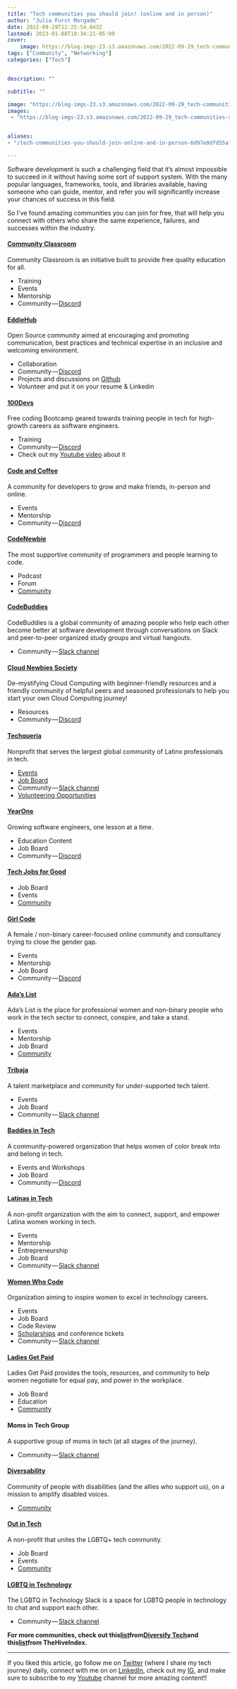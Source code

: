 ```yaml
---
title: "Tech communities you should join! (online and in person)"
author: "Julia Furst Morgado"
date: 2022-09-29T12:25:54.843Z
lastmod: 2023-01-08T10:34:21-05:00
cover:
    image: https://blog-imgs-23.s3.amazonaws.com/2022-09-29_tech-communities-you-should-join-online-and-in-person_0.jpeg
tags: ["Community", "Networking"]
categories: ["Tech"]


description: ""

subtitle: ""

image: "https://blog-imgs-23.s3.amazonaws.com/2022-09-29_tech-communities-you-should-join-online-and-in-person_0.jpeg" 
images:
 - "https://blog-imgs-23.s3.amazonaws.com/2022-09-29_tech-communities-you-should-join-online-and-in-person_0.jpeg"


aliases:
- "/tech-communities-you-should-join-online-and-in-person-6d97e0dfd55a"

---
```


Software development is such a challenging field that it’s almost impossible to succeed in it without having some sort of support system. With the many popular languages, frameworks, tools, and libraries available, having someone who can guide, mentor, and refer you will significantly increase your chances of success in this field.

So I’ve found amazing communities you can join for free, that will help you connect with others who share the same experience, failures, and successes within the industry.

#### [Community Classroom](https://www.commclassroom.org/)

Community Classroom is an initiative built to provide free quality education for all.

- Training
- Events
- Mentorship
- Community — [Discord](https://discord.com/invite/77xJrUBmpp)

#### [EddieHub](https://www.eddiehub.org/)

Open Source community aimed at encouraging and promoting communication, best practices and technical expertise in an inclusive and welcoming environment.

- Collaboration
- Community — [Discord](https://discord.com/invite/jZQs6Wu)
- Projects and discussions on [Github](https://github.com/EddieHubCommunity)
- Volunteer and put it on your resume & Linkedin

#### [100Devs](https://leonnoel.com/100devs/)

Free coding Bootcamp geared towards training people in tech for high-growth careers as software engineers.

- Training
- Community — [Discord](https://discord.com/invite/zNxhjnmDPy)
- Check out my [Youtube video](https://youtu.be/HHAXlDu49rE) about it

#### [Code and Coffee](https://www.codeandcoffee.community/)

A community for developers to grow and make friends, in-person and online.

- Events
- Mentorship
- Community — [Discord](https://discord.com/invite/xZNGCz6uXg)

#### [CodeNewbie](https://www.codenewbie.org/)

The most supportive community of programmers and people learning to code.

- Podcast
- Forum
- [Community](https://community.codenewbie.org/)

#### [CodeBuddies](https://www.codebuddies.org/)

CodeBuddies is a global community of amazing people who help each other become better at software development through conversations on Slack and peer-to-peer organized study groups and virtual hangouts.

- Community — [Slack channel](https://www.codebuddies.org/slack)

#### [Cloud Newbies Society](https://cloudnewbies.com/)

De-mystifying Cloud Computing with beginner-friendly resources and a friendly community of helpful peers and seasoned professionals to help you start your own Cloud Computing journey!

- Resources
- Community — [Discord](https://discord.com/invite/PbPPq9P)

#### [Techqueria](https://techqueria.org/)

Nonprofit that serves the largest global community of Latinx professionals in tech.

- [Events](https://techqueria.org/chapters/)
- [Job Board](https://techqueria.org/jobs/)
- Community — [Slack channel](https://techqueria.org/get-involved/join/)
- [Volunteering Opportunities](https://techqueria.org/get-involved/volunteer/)

#### [YearOne](https://www.joinyearone.io/)

Growing software engineers, one lesson at a time.

- Education Content
- Job Board
- Community — [Discord](https://app.joinyearone.io/community_member_signups/wizard)

#### [Tech Jobs for Good](https://techjobsforgood.com/)

- Job Board
- Events
- [Community](https://techjobsforgood.com/accounts/login/)

#### [Girl Code](https://www.girl-code.co.uk/)

A female / non-binary career-focused online community and consultancy trying to close the gender gap.

- Events
- Mentorship
- Job Board
- Community — [Discord](https://www.girl-code.co.uk/)

#### [Ada’s List](https://www.adaslist.co/)

Ada’s List is the place for professional women and non-binary people who work in the tech sector to connect, conspire, and take a stand.

- Events
- Mentorship
- Job Board
- [Community](https://adaslist.mobilize.io/registrations/groups/3331)

#### [Tribaja](https://www.tribaja.co/)

A talent marketplace and community for under-supported tech talent.

- Events
- Job Board
- Community — [Slack channel](https://www.tribaja.co/sign-up)

#### [Baddies in Tech](https://www.baddiesintech.com/)

A community-powered organization that helps women of color break into and belong in tech.

- Events and Workshops
- Job Board
- Community — [Discord](https://www.baddiesintech.com/membership)

#### [Latinas in Tech](https://latinasintech.org/)

A non-profit organization with the aim to connect, support, and empower Latina women working in tech.

- Events
- Mentorship
- Entrepreneurship
- Job Board
- Community — [Slack channel](https://latinasintech.org/member/register/)

#### [Women Who Code](https://www.womenwhocode.com/)

Organization aiming to inspire women to excel in technology careers.

- Events
- Job Board
- Code Review
- [Scholarships](https://www.womenwhocode.com/opportunities) and conference tickets
- Community — [Slack channel](https://membership.womenwhocode.com/email)

#### [Ladies Get Paid](https://ladiesgetpaid.com/)

Ladies Get Paid provides the tools, resources, and community to help women negotiate for equal pay, and power in the workplace.

- Job Board
- Education
- [Community](https://ladiesgetpaid.com/product/all-access-pass-monthly/)

#### Moms in Tech Group

A supportive group of moms in tech (at all stages of the journey).

- Community — [Slack channel](https://moms-in-tech.slack.com/join/shared_invite/zt-92gzfy9y-CYVdmqQn9YVni1jrK3HYRA#/shared-invite/email)

#### [Diversability](https://mydiversability.com/)

Community of people with disabilities (and the allies who support us), on a mission to amplify disabled voices.

- [Community](https://mydiversability.com/community)

#### [Out in Tech](https://outintech.com/)

A non-profit that unites the LGBTQ+ tech community.

- Job Board
- Events
- [Community](https://outintech.com/join/)

#### [LGBTQ in Technology](https://lgbtq.technology/)

The LGBTQ in Technology Slack is a space for LGBTQ people in technology to chat and support each other.

- Community — [Slack channel](https://lgbtq.technology/)

**For more communities, check out this**[**list**](https://www.diversifytech.co/community)**from**[**Diversify Tech**](https://www.diversifytech.co/)**and this**[**list**](https://thehiveindex.com/topics/tech/)**from TheHiveIndex.**

* * *
If you liked this article, go follow me on [Twitter](https://twitter.com/juliafmorgado) (where I share my tech journey) daily, connect with me on on [LinkedIn](https://www.linkedin.com/in/juliafmorgado/), check out my [IG](https://www.instagram.com/juliafmorgado/), and make sure to subscribe to my [Youtube](https://www.youtube.com/c/JuliaFMorgado) channel for more amazing content!!

